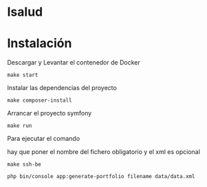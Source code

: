 # Isalud

# Instalación

Descargar y Levantar el contenedor de Docker
`````
make start
`````

Instalar las dependencias del proyecto
`````
make composer-install
`````

Arrancar el proyecto symfony
`````
make run
`````

Para ejecutar el comando 

hay que poner el nombre del fichero obligatorio y el xml es opcional 
`````
make ssh-be
`````
`````
php bin/console app:generate-portfolio filename data/data.xml
`````



